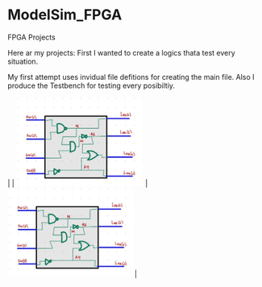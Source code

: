 # ModelSim_FPGA
FPGA Projects

Here ar my projects:
First I wanted to create a logics thata test every situation.

My first attempt uses invidual file defitions for creating the main file. Also I produce the Testbench
for testing every posibiltiy.

|
| <img src="https://github.com/EdwinMarteZorrilla/ModelSim_FPGA/blob/main/img/circuit.jpg" width=50% height=50%> |  <img src="https://github.com/EdwinMarteZorrilla/ModelSim_FPGA/blob/main/img/circuit.jpg" width=50% height=50%>|



